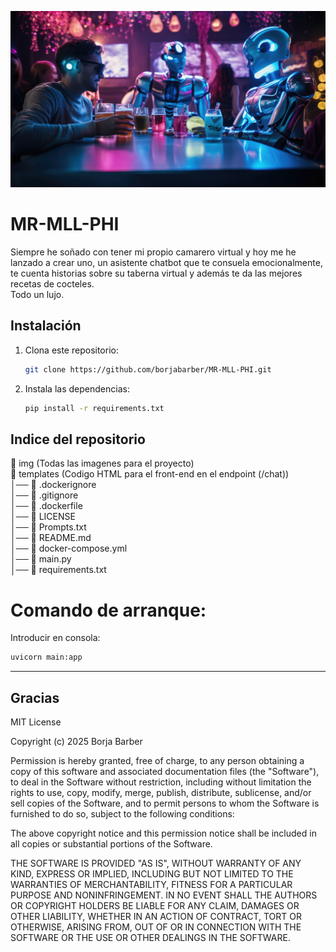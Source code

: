 ![imagen](./img/futuristic-new-year-s-eve-celebration.jpg)

# MR-MLL-PHI    
Siempre he soñado con tener mi propio camarero virtual y hoy me he lanzado a crear uno, un asistente chatbot que te consuela emocionalmente, te cuenta historias sobre su taberna virtual y además te da las mejores recetas de cocteles.  
Todo un lujo.

## Instalación

1. Clona este repositorio:
   ```bash
   git clone https://github.com/borjabarber/MR-MLL-PHI.git
   
2. Instala las dependencias:
   ```bash
   pip install -r requirements.txt

## Indice del repositorio  
📂 img (Todas las imagenes para el proyecto)  
📂 templates (Codigo HTML para el front-end en el endpoint (/chat))   
│── 📄 .dockerignore    
│── 📄 .gitignore  
│── 📄 .dockerfile  
│── 📄 LICENSE  
│── 📄 Prompts.txt  
│── 📄 README.md  
│── 📄 docker-compose.yml  
│── 📄 main.py  
│── 📄 requirements.txt  
  
# Comando de arranque:
Introducir en consola:
   ```bash
   uvicorn main:app
```

----

## Gracias

MIT License

Copyright (c) 2025 Borja Barber

Permission is hereby granted, free of charge, to any person obtaining a copy
of this software and associated documentation files (the "Software"), to deal
in the Software without restriction, including without limitation the rights
to use, copy, modify, merge, publish, distribute, sublicense, and/or sell
copies of the Software, and to permit persons to whom the Software is
furnished to do so, subject to the following conditions:

The above copyright notice and this permission notice shall be included in all
copies or substantial portions of the Software.

THE SOFTWARE IS PROVIDED "AS IS", WITHOUT WARRANTY OF ANY KIND, EXPRESS OR
IMPLIED, INCLUDING BUT NOT LIMITED TO THE WARRANTIES OF MERCHANTABILITY,
FITNESS FOR A PARTICULAR PURPOSE AND NONINFRINGEMENT. IN NO EVENT SHALL THE
AUTHORS OR COPYRIGHT HOLDERS BE LIABLE FOR ANY CLAIM, DAMAGES OR OTHER
LIABILITY, WHETHER IN AN ACTION OF CONTRACT, TORT OR OTHERWISE, ARISING FROM,
OUT OF OR IN CONNECTION WITH THE SOFTWARE OR THE USE OR OTHER DEALINGS IN THE
SOFTWARE.
